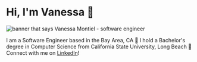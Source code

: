 # Hi, I'm Vanessa 🌼
![banner that says Vanessa Montiel - software engineer](https://user-images.githubusercontent.com/32447570/155393043-db21d081-8ada-4188-8426-2a6bc66a83b0.png)

I am a Software Engineer based in the Bay Area, CA 🌉 I hold a Bachelor's degree in Computer Science from California State University, Long Beach 🌊 Connect with me on <a href="https://www.linkedin.com/in/montiel-vanessa/">LinkedIn</a>!
